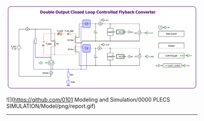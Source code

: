 <p align="center">
  <img  src="0101 Modeling and Simulation/0000 PLECS SIMULATION/Model/png/flyback.png">
</p>


![](https://github.com/0101 Modeling and Simulation/0000 PLECS SIMULATION/Model/png/report.gif)

----
